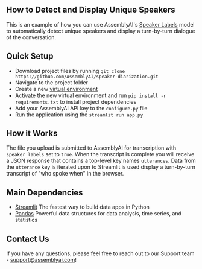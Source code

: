 How to Detect and Display Unique Speakers
--

This is an example of how you can use AssemblyAI's [Speaker Labels](https://www.assemblyai.com/docs/core-transcription#speaker-labels-speaker-diarization) model to automatically detect unique speakers and display a turn-by-turn dialogue of the conversation. 

## Quick Setup

* Download project files by running `git clone https://github.com/AssemblyAI/speaker-diarization.git`
* Navigate to the project folder
* Create a new [virtual environment](https://docs.python.org/3/library/venv.html)
* Activate the new virtual environment and run `pip install -r requirements.txt` to install project dependencies
* Add your AssemblyAI API key to the `configure.py` file
* Run the application using the `streamlit run app.py`

## How it Works

The file you upload is submitted to AssemblyAI for transcription with `speaker_labels` set to `true`. When the transcript is complete you will receive a JSON response that contains a top-level key names `utterances`. Data from the `utterance` key is iterated upon to Streamlit is used display a turn-by-turn transcript of "who spoke when" in the browser.

## Main Dependencies

* [Streamlit](https://pypi.org/project/streamlit/) The fastest way to build data apps in Python
* [Pandas](https://pypi.org/project/pandas/) Powerful data structures for data analysis, time series, and statistics

Contact Us
--
If you have any questions, please feel free to reach out to our Support team - support@assemblyai.com!
